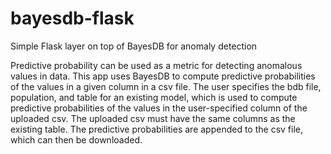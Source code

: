 # bayesdb-flask
Simple Flask layer on top of BayesDB for anomaly detection 

Predictive probability can be used as a metric for detecting anomalous values in data. This app uses BayesDB to compute predictive probabilities of the values in a given column in a csv file. The user specifies the bdb file, population, and table for an existing model, which is used to compute predictive probabilities of the values in the user-specified column of the uploaded csv. The uploaded csv must have the same columns as the existing table. The predictive probabilities are appended to the csv file, which can then be downloaded.
